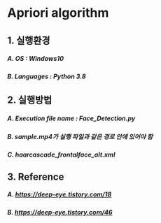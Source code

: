 # Apriori algorithm
## 1.	실행환경
##### A.	OS : Windows10
##### B.	Languages : Python 3.8

## 2.	실행방법
##### A.	Execution file name : Face_Detection.py
##### B.	sample.mp4가 실행 파일과 같은 경로 안에 있어야 함
##### C.	haarcascade_frontalface_alt.xml

## 3. Reference
##### A. https://deep-eye.tistory.com/18
##### B. https://deep-eye.tistory.com/46
